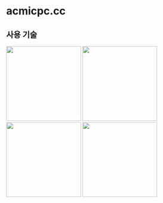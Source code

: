 # acmicpc.cc

## 사용 기술

<img src="https://oden.io/9167bbc9f80645f714528abfc6b68baf.svg" width="200">

<img src="https://upload.wikimedia.org/wikipedia/commons/thumb/2/29/Postgresql_elephant.svg/1200px-Postgresql_elephant.svg.png" width="200">

<img src="http://materializecss.com/res/materialize.svg" width="200">

<img src="https://colintoh.com/content/blog/14-aws-elastic-beanstalk-survival-guide-introduction/elastic_beanstalk_logo.png" width="200">
